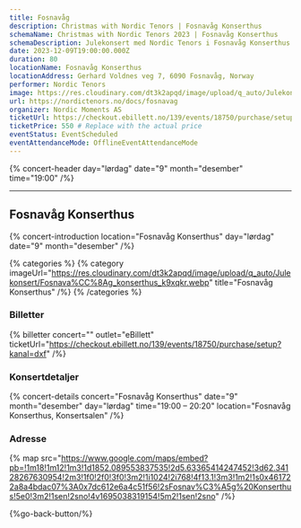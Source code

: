 ```yaml
---
title: Fosnavåg
description: Christmas with Nordic Tenors | Fosnavåg Konserthus
schemaName: Christmas with Nordic Tenors 2023 | Fosnavåg Konserthus
schemaDescription: Julekonsert med Nordic Tenors i Fosnavåg Konserthus
date: 2023-12-09T19:00:00.000Z
duration: 80
locationName: Fosnavåg Konserthus
locationAddress: Gerhard Voldnes veg 7, 6090 Fosnavåg, Norway
performer: Nordic Tenors
image: https://res.cloudinary.com/dt3k2apqd/image/upload/q_auto/Julekonsert/schema_-_fosnava%CC%8Ag_konserthus_j75min.webp
url: https://nordictenors.no/docs/fosnavag
organizer: Nordic Moments AS
ticketUrl: https://checkout.ebillett.no/139/events/18750/purchase/setup?kanal=dxf
ticketPrice: 550 # Replace with the actual price
eventStatus: EventScheduled
eventAttendanceMode: OfflineEventAttendanceMode
---
```


{% concert-header day="lørdag" date="9" month="desember" time="19:00" /%}

---

## Fosnavåg Konserthus

{% concert-introduction location="Fosnavåg Konserthus" day="lørdag" date="9" month="desember" /%}

{% categories %}
{% category imageUrl="https://res.cloudinary.com/dt3k2apqd/image/upload/q_auto/Julekonsert/Fosnava%CC%8Ag_konserthus_k9xqkr.webp" title="Fosnavåg Konserthus" /%}
{% /categories %}

### Billetter

{% billetter concert="" outlet="eBillett" ticketUrl="https://checkout.ebillett.no/139/events/18750/purchase/setup?kanal=dxf" /%}

### Konsertdetaljer

{% concert-details concert="Fosnavåg Konserthus" date="9" month="desember" day="lørdag" time="19:00 – 20:20" location="Fosnavåg Konserthus, Konsertsalen" /%}

### Adresse

{% map src="https://www.google.com/maps/embed?pb=!1m18!1m12!1m3!1d1852.089553837535!2d5.63365414247452!3d62.34128267630954!2m3!1f0!2f0!3f0!3m2!1i1024!2i768!4f13.1!3m3!1m2!1s0x461722a8a4bdac07%3A0x7dc612e6a4c51f56!2sFosnav%C3%A5g%20Konserthus!5e0!3m2!1sen!2sno!4v1695038319154!5m2!1sen!2sno" /%}

{%go-back-button/%}
